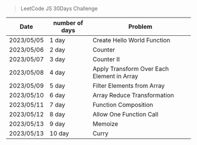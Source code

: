 > LeetCode JS 30Days Challenge


| Date       | number of days | Problem                    |
|------------|----------------|----------------------------|
| 2023/05/05 | 1 day          | Create Hello World Function |
| 2023/05/06 | 2 day          | Counter                    |
| 2023/05/07 | 3 day          | Counter II                 |
| 2023/05/08 | 4 day          | Apply Transform Over Each Element in Array  |
| 2023/05/09 | 5 day          | Filter Elements from Array |
| 2023/05/10 | 6 day          | Array Reduce Transformation |
| 2023/05/11 | 7 day          | Function Composition |
| 2023/05/12 | 8 day          | Allow One Function Call |
| 2023/05/13 | 9 day          | Memoize |
| 2023/05/13 | 10 day         | Curry |


